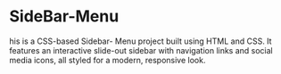 # SideBar-Menu
his is a CSS-based Sidebar- Menu project built using HTML and CSS. It features an interactive slide-out sidebar with navigation links and social media icons, all styled for a modern, responsive look.
